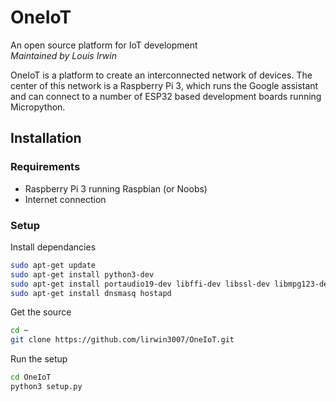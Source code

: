 # OneIoT
An open source platform for IoT development  
*Maintained by Louis Irwin*

OneIoT is a platform to create an interconnected network of devices. The center of this network is a Raspberry Pi 3, which runs the Google assistant and can connect to a number of ESP32 based development boards running Micropython.

## Installation
### Requirements
 - Raspberry Pi 3 running Raspbian (or Noobs)
 - Internet connection

### Setup
Install dependancies
```bash
sudo apt-get update
sudo apt-get install python3-dev
sudo apt-get install portaudio19-dev libffi-dev libssl-dev libmpg123-dev
sudo apt-get install dnsmasq hostapd
```
Get the source
```bash
cd ~
git clone https://github.com/lirwin3007/OneIoT.git
```
Run the setup
```bash
cd OneIoT
python3 setup.py
```
